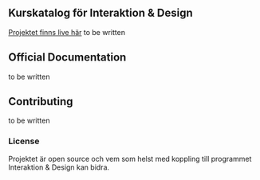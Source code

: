 ## Kurskatalog för Interaktion & Design

[Projektet finns live här](https://www.kurser.interaktion.nu)
to be written

## Official Documentation

to be written

## Contributing

to be written

### License

Projektet är open source och vem som helst med koppling till programmet Interaktion & Design kan bidra. 
